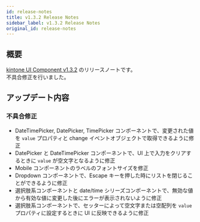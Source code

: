 ```yaml
---
id: release-notes
title: v1.3.2 Release Notes
sidebar_label: v1.3.2 Release Notes
original_id: release-notes
---
```


## 概要

[kintone UI Component v1.3.2](https://github.com/kintone-labs/kintone-ui-component/releases/tag/v1.3.2) のリリースノートです。<br/>
不具合修正を行いました。

## アップデート内容
### 不具合修正
- DateTimePicker, DatePicker, TimePicker コンポーネントで、変更された値を `value` プロパティと change イベントオブジェクトで取得できるように修正
- DatePicker と DateTimePicker コンポーネントで、UI 上で入力をクリアするときに `value` が空文字となるように修正
- Mobile コンポーネントのラベルのフォントサイズを修正
- Dropdown コンポーネントで、Escape キーを押した時にリストを閉じることができるように修正
- 選択肢系コンポーネントと date/time シリーズコンポーネントで、無効な値から有効な値に変更した後にエラーが表示されないように修正
- 選択肢系コンポーネントで、セッターによって空文字または空配列を `value` プロパティに設定するときに UI に反映できるように修正
